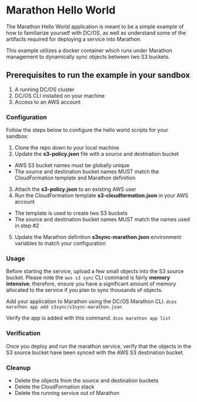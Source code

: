 # Marathon Hello World
The Marathon Hello World application is meant to be a simple example of how to familiarize yourself with DC/OS, as well as understand some of the artifacts required for deploying a service into Marathon.

This example utilizes a docker container which runs under Marathon management to dynamically sync objects between two S3 buckets.

## Prerequisites to run the example in your sandbox
1. A running DC/OS cluster
2. DC/OS CLI installed on your machine
3. Access to an AWS account

### Configuration
Follow the steps below to configure the hello world scripts for your sandbox:

1. Clone the repo down to your local machine
2. Update the __s3-policy.json__ file with a source and destination bucket
 * AWS S3 bucket names must be globally unique
 * The source and destination bucket names MUST match the CloudFormation template and Marathon definition
3. Attach the __s3-policy.json__ to an existing AWS user
4. Run the CloudFormation template __s3-cloudformation.json__ in your AWS account
 * The template is used to create two S3 buckets
 * The source and destination bucket names MUST match the names used in step #2
5. Update the Marathon definition __s3sync-marathon.json__ environment variables to match your configuration

### Usage
Before starting the service, upload a few small objects into the S3 source bucket. Please note the `aws s3 sync` CLI command is fairly **memory intensive**; therefore, ensure you have a significant amount of memory allocated to the service if you plan to sync thousands of objects.

Add your application to Marathon using the DC/OS Marathon CLI.
`dcos marathon app add s3sync/s3sync-marathon.json`

Verify the app is added with this command.
`dcos marathon app list`

### Verification
Once you deploy and run the marathon service, verify that the objects in the S3 source bucket have been synced with the AWS S3 destination bucket.

### Cleanup
- Delete the objects from the source and destination buckets
- Delete the CloudFormation stack
- Delete the running service out of Marathon